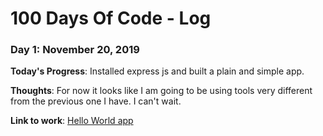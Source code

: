 # 100 Days Of Code - Log
<u></u>

### Day 1: November 20, 2019 
<strong>Today's Progress</strong>: Installed express js and built a plain and simple app.

<strong>Thoughts</strong>: For now it looks like I am going to be using tools very different from the previous one I have. I can't wait.

<strong>Link to work</strong>: <a href="https://github.com/cuee26/100-days-of-code">Hello World app</a>